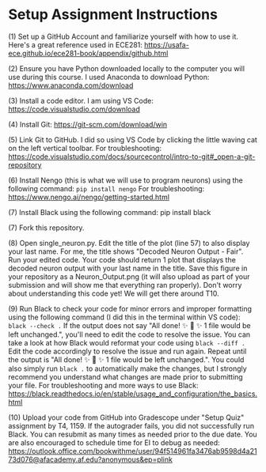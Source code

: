 # Setup Assignment Instructions

(1) Set up a GitHub Account and familiarize yourself with how to use it. Here's a great reference used in ECE281: https://usafa-ece.github.io/ece281-book/appendix/github.html

(2) Ensure you have Python downloaded locally to the computer you will use during this course. I used Anaconda to download Python: https://www.anaconda.com/download

(3) Install a code editor. I am using VS Code: https://code.visualstudio.com/download

(4) Install Git: https://git-scm.com/download/win

(5) Link Git to GitHub. I did so using VS Code by clicking the little waving cat on the left vertical toolbar.
For troubleshooting: https://code.visualstudio.com/docs/sourcecontrol/intro-to-git#_open-a-git-repository

(6) Install Nengo (this is what we will use to program neurons) using the following command: 
`pip install nengo`
For troubleshooting: https://www.nengo.ai/nengo/getting-started.html

(7) Install Black using the following command:
pip install black

(7) Fork this repository.

(8) Open single_neuron.py. Edit the title of the plot (line 57) to also display your last name. For me, the title shows "Decoded Neuron Output - Fair". Run your edited code. Your code should return 1 plot that displays the decoded neuron output with your last name in the title. Save this figure in your repository as a Neuron_Output.png (it will also upload as part of your submission and will show me that everything ran properly). Don't worry about understanding this code yet! We will get there around T10.

(9) Run Black to check your code for minor errors and improper formatting using the following command (I did this in the terminal within VS code):
`black --check .`
If the output does not say "All done! ✨ 🍰 ✨ 1 file would be left unchanged.", you'll need to edit the code to resolve the issue. You can take a look at how Black would reformat your code using `black --diff .` Edit the code accordingly to resolve the issue and run again. Repeat until the output is "All done! ✨ 🍰 ✨ 1 file would be left unchanged.". You could also simply run `black .` to automatically make the changes, but I strongly recommend you understand what changes are made prior to submitting your file. For troubleshooting and more ways to use Black: https://black.readthedocs.io/en/stable/usage_and_configuration/the_basics.html

(10) Upload your code from GitHub into Gradescope under "Setup Quiz" assignment by T4, 1159. If the autograder fails, you did not successfully run Black. You can resubmit as many times as needed prior to the due date. You are also encouraged to schedule time for EI to debug as needed: https://outlook.office.com/bookwithme/user/94f514961fa3476ab9598d4a2173d076@afacademy.af.edu?anonymous&ep=plink
